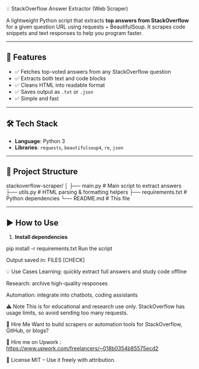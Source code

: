  💡 StackOverflow Answer Extractor (Web Scraper)

A lightweight Python script that extracts **top answers from StackOverflow** for a given question URL using requests + BeautifulSoup. It scrapes code snippets and text responses to help you program faster.

---

## 🚀 Features

- ✅ Fetches top-voted answers from any StackOverflow question
- ✅ Extracts both text and code blocks
- ✅ Cleans HTML into readable format
- ✅ Saves output as `.txt` or `.json`
- ✅ Simple and fast

---

## 🛠️ Tech Stack

- **Language**: Python 3
- **Libraries**: `requests`, `beautifulsoup4`, `re`, `json`

---

## 📁 Project Structure

stackoverflow-scraper/
│
├── main.py # Main script to extract answers
├── utils.py # HTML parsing & formatting helpers
├── requirements.txt # Python dependencies
└── README.md # This file

---

## ▶️ How to Use

1. **Install dependencies**

pip install -r requirements.txt
Run the script


Output saved in:
FILES [CHECK]

💡 Use Cases
Learning: quickly extract full answers and study code offline

Research: archive high-quality responses

Automation: integrate into chatbots, coding assistants

⚠️ Note
This is for educational and research use only. StackOverflow has usage limits, so avoid sending too many requests.

🤝 Hire Me
Want to build scrapers or automation tools for StackOverflow, GitHub, or blogs?

📩 Hire me on Upwork : https://www.upwork.com/freelancers/~018b0354b85575ecd2

📜 License
MIT – Use it freely with attribution.
